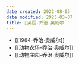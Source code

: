 ```yaml
---
date created: 2022-08-05
date modified: 2023-03-07
title: 🧑英国-乔治·奥威尔
---
```


- [[1984-乔治·奥威尔]]
- [[动物农场-乔治·奥威尔]]
- [[动物庄园-乔治·奥威尔]]
